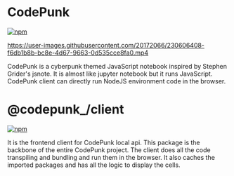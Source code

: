 # CodePunk
[![npm](https://img.shields.io/npm/v/codepunk)](https://www.npmjs.com/package/codepunk)



https://user-images.githubusercontent.com/20172066/230606408-f6db1b8b-bc8e-4d67-9663-0d535cce8fa0.mp4



CodePunk is a cyberpunk themed JavaScript notebook inspired by Stephen Grider's jsnote. It is almost like jupyter notebook but it runs JavaScript.
CodePunk client can directly run NodeJS environment code in the browser.

# @codepunk_/client

[![npm](https://img.shields.io/npm/v/@codepunk_/client)](https://www.npmjs.com/package/@codepunk_/client)

It is the frontend client for CodePunk local api. This package is the backbone of the entire CodePunk project. The client does all the code transpiling and bundling and run them in the browser. It also caches the imported packages and has all the logic to display the cells. 
